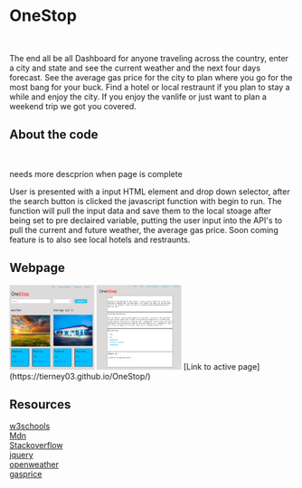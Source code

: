 # OneStop
<br>
<p>The end all be all Dashboard for anyone traveling across the country, enter a city and state and see the current weather and the next four days forecast. See the average gas price for the city to plan where you go for the most bang for your buck. Find a hotel or local restraunt if you plan to stay a while and enjoy the city. If you enjoy the vanlife or just want to plan a weekend trip we got you covered.</p>

## About the code
<br>
<p>needs more descprion when page is complete</p>
<p>User is presented with a input HTML element and drop down selector, after the search button is clicked the javascript function with begin to run. The function will pull the input data and save them to the local stoage after being set to pre declaired variable, putting the user input into the API's to pull the current and future weather, the average gas price. Soon coming feature is to also see local hotels and restraunts.</p>

## Webpage
<img src = "./Images/page1.png" height=150px width=150px>
<img src = "./Images/page2.png" height=150px width=150px>
[Link to active page](https://tierney03.github.io/OneStop/)

## Resources
[w3schools](https://www.w3schools.com/)<br>
[Mdn](https://developer.mozilla.org/en-US/)<br>
[Stackoverflow](https://stackoverflow.com/)<br>
[jquery](https://jquery.com/)<br>
[openweather](https://openweathermap.org/)<br>
[gasprice](https://collectapi.com/api/gasPrice/gas-prices-api)

